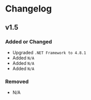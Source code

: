 # Changelog

## v1.5

### Added or Changed
- Upgraded `.NET Framework to 4.8.1`
- Added `N/A`
- Added `N/A`
- Added `N/A`

### Removed

- N/A
